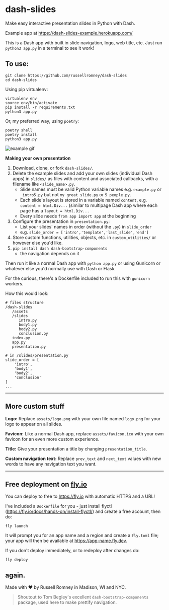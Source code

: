 # dash-slides

Make easy interactive presentation slides in Python with Dash. 

Example app at https://dash-slides-example.herokuapp.com/

This is a Dash app with built in slide navigation, logo, web title, etc. Just run `python3 app.py` in a terminal to see it work!

## To use:

```shell
git clone https://github.com/russellromney/dash-slides
cd dash-slides
```

Using pip virtualenv:

```shell
virtualenv env
source env/bin/activate
pip install -r requirements.txt
python3 app.py
```

Or, my preferred way, using `poetry`:

```shell
poetry shell
poetry install
python3 app.py
```

![example gif](https://raw.githubusercontent.com/russellromney/dash-slides/master/example/assets/example_gif.gif)


**Making your own presentation**

1. Download, clone, or fork `dash-slides/`.
1. Delete the example slides and add your own slides (individual Dash apps) in `slides/` as files with content and associated callbacks, with a filename like `<slide_name>.py`.
   - Slide names must be valid Python variable names e.g. `example.py` or `_intro5.py` but not `my great slide.py` or `5 people.py`.
   - Each slide's layout is stored in a variable named `content`, e.g. `content = html.Div...` (similar to multipage Dash app where each page has a `layout = html.Div...`
   - Every slide needs `from app import app` at the beginning
3. Configure the presentation in  `presentation.py`:
   - List your slides' names in order (without the `.py`) in `slide_order`
   - e.g. `slide_order = ['intro','template','last_slide','end']`
2. Store custom functions, utilities, objects, etc. in `custom_utilities/` or however else you'd like.
4. `pip install dash dash-bootstrap-components`
   - the navigation depends on it

Then run it like a normal Dash app with `python app.py` or using Gunicorn or whatever else you'd normally use with Dash or Flask.

For the curious, there's a Dockerfile included to run this with `gunicorn` workers.

How this would look:
```
# files structure
/dash-slides
   /assets
   /slides
      intro.py
      body1.py
      body2.py
      conclusion.py
   index.py
   app.py
   presentation.py

# in /slides/presentation.py
slide_order = [
    'intro',
    'body1',
    'body2',
    'conclusion'
]
...
```

---

## More custom stuff

**Logo:** Replace `assets/logo.png` with your own file named `logo.png` for your logo to appear on all slides.

**Favicon:** Like a normal Dash app, replace `assets/favicon.ico` with your own favicon for an even more custom experience.

**Title:** Give your presentation a title by changing `presentation_title`.

**Custom navigation text:** Replace `prev_text` and `next_text` values with new words to have any navigation text you want.



---

## Free deployment on [fly.io](https://fly.io)

You can deploy to free to https://fly.io with automatic HTTPS and a URL!

I've included a `Dockerfile` for you - just install flyctl (https://fly.io/docs/hands-on/install-flyctl/) and create a free account, then do:

```shell
fly launch
```

It will prompt you for an app name and a region and create a `fly.toml` file; your app will then be available at https://app-name.fly.dev.

If you don't deploy immediately, or to redeploy after changes do:

```shell
fly deploy
```

again.
---

Made with :heart: by Russell Romney in Madison, WI and NYC.

> Shoutout to Tom Begley's excellent `dash-bootstrap-components` package, used here to make prettify navigation.
